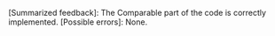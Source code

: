 [Correctness]: Correct
[Summarized feedback]: The Comparable part of the code is correctly implemented.
[Possible errors]: None.